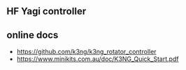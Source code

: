 ## HF Yagi controller

## online docs

- https://github.com/k3ng/k3ng_rotator_controller
- https://www.minikits.com.au/doc/K3NG_Quick_Start.pdf
